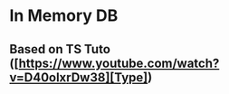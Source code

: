 # In Memory DB 

## Based on TS Tuto ([https://www.youtube.com/watch?v=D40olxrDw38][Type])

[Type]: https://www.youtube.com/watch?v=D40olxrDw38
